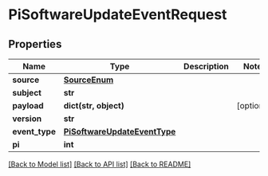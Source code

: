 # PiSoftwareUpdateEventRequest


## Properties
Name | Type | Description | Notes
------------ | ------------- | ------------- | -------------
**source** | [**SourceEnum**](SourceEnum.md) |  | 
**subject** | **str** |  | 
**payload** | **dict(str, object)** |  | [optional] 
**version** | **str** |  | 
**event_type** | [**PiSoftwareUpdateEventType**](PiSoftwareUpdateEventType.md) |  | 
**pi** | **int** |  | 

[[Back to Model list]](../README.md#documentation-for-models) [[Back to API list]](../README.md#documentation-for-api-endpoints) [[Back to README]](../README.md)


